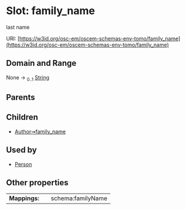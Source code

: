 
# Slot: family_name

last name

URI: [https://w3id.org/osc-em/oscem-schemas-env-tomo/family_name](https://w3id.org/osc-em/oscem-schemas-env-tomo/family_name)


## Domain and Range

None &#8594;  <sub>0..1</sub> [String](types/String.md)

## Parents


## Children

 *  [Author➞family_name](Author_family_name.md)

## Used by

 * [Person](Person.md)

## Other properties

|  |  |  |
| --- | --- | --- |
| **Mappings:** | | schema:familyName |